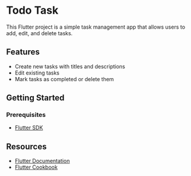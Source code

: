 
# Todo Task

This Flutter project is a simple task management app that allows users to add, edit, and delete tasks.

## Features

- Create new tasks with titles and descriptions
- Edit existing tasks
- Mark tasks as completed or delete them

## Getting Started

### Prerequisites

- [Flutter SDK](https://flutter.dev/docs/get-started/install)

## Resources

- [Flutter Documentation](https://flutter.dev/docs)
- [Flutter Cookbook](https://flutter.dev/docs/cookbook)


